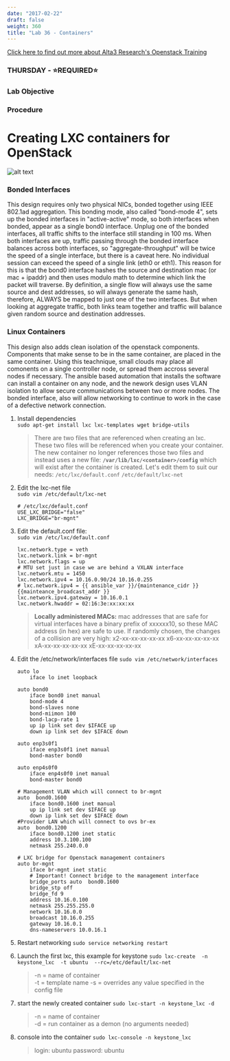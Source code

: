 ```yaml
---
date: "2017-02-22"
draft: false
weight: 360
title: "Lab 36 - Containers"
---
```

[Click here to find out more about Alta3 Research's Openstack Training](https://alta3.com/courses/openstack)

### THURSDAY - &#x2B50;REQUIRED&#x2B50;

### Lab Objective

### Procedure


# Creating LXC containers for OpenStack
![alt text](https://alta3.com/images/openstack_network_diagram.png "OpenStack networking using containers")
### Bonded Interfaces
This design requires only two physical NICs, bonded together using IEEE 802.1ad aggregation. This bonding mode, also called "bond-mode 4", sets up the bonded interfaces in "active-active" mode, so both interfaces when bonded, appear as a single bond0 interface. Unplug one of the bonded interfaces, all traffic shifts to the interface still standing in 100 ms. When both interfaces are up, traffic passing through the bonded interface balances across both interfaces, so "aggregate-throughput" will be twice the speed of a single interface, but there is a caveat here. No individual session can exceed the speed of a single link (eth0 or eth1). This reason for this is that the bond0 interface hashes the source and destination mac (or mac + ipaddr) and then uses modulo math to determine which link the packet will traverse. By definition, a single flow will always use the same source and dest addresses, so will always generate the same hash, therefore, ALWAYS be mapped to just one of the two interfaces. But when looking at aggregate traffic, both links team together and traffic will balance given random source and destination addresses.  
### Linux Containers
This design also adds clean isolation of the openstack components. Components that make sense to be in the same container, are placed in the same container. Using this teachnique, small clouds may place all comonents on a single controller node, or spread them accross several nodes if necessary. The ansible based automation that installs the software can install a container on any node, and the nework design uses VLAN isolation to allow secure communications between two or more nodes. The bonded interface, also will allow networking to continue to work in the case of a defective network connection.

1. Install dependencies  
    `sudo apt-get install lxc lxc-templates wget bridge-utils`
    > There are two files that are referenced when creating an lxc. These two files will be referenced when you create your container. The new container no longer references those two files and instead uses a new file: **`/var/lib/lxc/<container>/config`** which will exist after the container is created. 
    Let's edit them to suit our needs: 
    `/etc/lxc/default.conf`
    `/etc/default/lxc-net` 
 
2. Edit the lxc-net file  
   `sudo vim /etc/default/lxc-net`
    ```
    # /etc/lxc/default.conf
    USE_LXC_BRIDGE="false"
    LXC_BRIDGE="br-mgnt"
    ```
0. Edit the default.conf file:  
   `sudo vim /etc/lxc/default.conf`
    ````
    lxc.network.type = veth
    lxc.network.link = br-mgnt
    lxc.network.flags = up
    # MTU set just in case we are behind a VXLAN interface
    lxc.network.mtu = 1450
    lxc.network.ipv4 = 10.16.0.90/24 10.16.0.255
    # lxc.network.ipv4 = {{ ansible_var }}/{maintenance_cidr }} {{mainteance_broadcast_addr }}
    lxc.network.ipv4.gateway = 10.16.0.1
    lxc.network.hwaddr = 02:16:3e:xx:xx:xx
    ````
    > **Locally administered MACs:** mac addresses that are safe for virtual interfaces have a binary prefix of xxxxxx10, so these MAC address (in hex) are safe to use. If randomly chosen, the changes of a collision are very high: 
x2-xx-xx-xx-xx-xx
x6-xx-xx-xx-xx-xx
xA-xx-xx-xx-xx-xx
xE-xx-xx-xx-xx-xx
0. Edit the /etc/network/interfaces file
    `sudo vim /etc/network/interfaces`
    ``` 
    auto lo
        iface lo inet loopback
    
    auto bond0
        iface bond0 inet manual
        bond-mode 4
        bond-slaves none
        bond-miimon 100
        bond-lacp-rate 1
        up ip link set dev $IFACE up
        down ip link set dev $IFACE down
    
    auto enp3s0f1
        iface enp3s0f1 inet manual
        bond-master bond0
    
    auto enp4s0f0
        iface enp4s0f0 inet manual
        bond-master bond0
    
    # Management VLAN which will connect to br-mgnt
    auto  bond0.1600
        iface bond0.1600 inet manual
        up ip link set dev $IFACE up
        down ip link set dev $IFACE down
    #Provider LAN which will connect to ovs br-ex
    auto  bond0.1200
        iface bond0.1200 inet static
        address 10.3.100.100
        netmask 255.240.0.0
        
    # LXC bridge for Openstack management containers
    auto br-mgnt
        iface br-mgnt inet static
        # Important! Connect bridge to the management interface
        bridge_ports auto  bond0.1600
        bridge_stp off
        bridge_fd 9
        address 10.16.0.100
        netmask 255.255.255.0
        network 10.16.0.0
        broadcast 10.16.0.255
        gateway 10.16.0.1
        dns-nameservers 10.0.16.1
    ```
0. Restart networking
  `sudo service networking restart`
0. Launch the first lxc, this example for keystone
   `sudo lxc-create  -n keystone_lxc  -t ubuntu  --rc=/etc/default/lxc-net`
    > -n = name of container  
    -t = template name
    -s = overrides any value specified in the config file
0. start the newly created container
   `sudo lxc-start -n keystone_lxc -d`
    > -n = name of container  
    -d = run container as a demon (no arguments needed)
0. console into the container
  `sudo lxc-console -n keystone_lxc`
    >  login: ubuntu
    password: ubuntu
